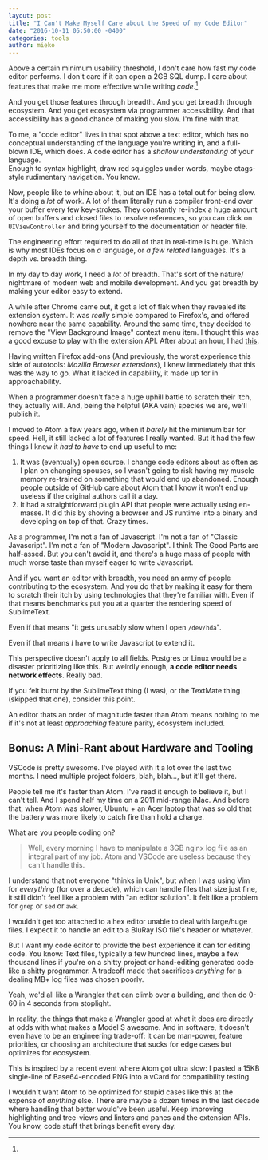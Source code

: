```yaml
---
layout: post
title: "I Can't Make Myself Care about the Speed of my Code Editor"
date: "2016-10-11 05:50:00 -0400"
categories: tools
author: mieko
---
```


Above a certain minimum usability threshold, I don't care how fast my code
editor performs.  I don't care if it can open a 2GB SQL dump.  I care about
features that make me more effective while writing *code*.[^1]

And you get those features through breadth.  And you get breadth through
ecosystem.  And you get ecosystem via programmer accessibility.  And that
accessibility has a good chance of making you slow.  I'm fine with that.

To me, a "code editor" lives in that spot above a text editor, which has no
conceptual understanding of the language you're writing in, and a full-blown
IDE, which does.  A code editor has a *shallow understanding* of your language.  
Enough to syntax highlight, draw red squiggles under words, maybe ctags-style
rudimentary navigation.  You know.

Now, people like to whine about it, but an IDE has a total out for being slow.
It's doing a *lot* of work.  A lot of them literally run a compiler front-end
over your buffer every few key-strokes.  They constantly re-index a huge amount
of open buffers and closed files to resolve references, so you can click on
`UIViewController` and bring yourself to the documentation or header file.

The engineering effort required to do all of that in real-time is huge.  Which
is why most IDEs focus on *a* language, or *a few related* languages.  It's a
depth vs. breadth thing.

In my day to day work, I need a *lot* of breadth.  That's sort of the nature/
nightmare of modern web and mobile development.  And you get breadth by making
your editor easy to extend.

A while after Chrome came out, it got a lot of flak when they revealed its
extension system.  It was *really* simple compared to Firefox's, and offered
nowhere near the same capability.  Around the same time, they decided to
remove the "View Background Image" context menu item.  I thought this was a
good excuse to play with the extension API.  After about an hour, I had
[this](https://gist.github.com/mieko/a6a16d239d8179fd8b771322dfa4706f).

Having written Firefox add-ons (And previously, the worst experience this side
of autotools: *Mozilla Browser extensions*), I knew immediately that this was
the way to go.  What it lacked in capability, it made up for in approachability.  

When a programmer doesn't face a huge uphill battle to scratch their itch, they
actually will.  And, being the helpful (AKA vain) species we are, we'll
publish it.

I moved to Atom a few years ago, when it *barely* hit the minimum bar for
speed.  Hell, it still lacked a lot of features I really wanted.  But it had
the few things I knew it *had to have* to end up useful to me:

  1. It was (eventually) open source.  I change code editors about as often as
     I plan on changing spouses, so I wasn't going to risk having my muscle
     memory re-trained on something that would end up abandoned.  Enough people
     outside of GitHub care about Atom that I know it won't end up useless if
     the original authors call it a day.
  2. It had a straightforward plugin API that people were actually using
     en-masse.  It did this by shoving a browser and JS runtime into a binary
     and developing on top of that.  Crazy times.

As a programmer, I'm not a fan of Javascript.  I'm not a fan of "Classic
Javascript".  I'm not a fan of "Modern Javascript".  I think The Good Parts are
half-assed.  But you can't avoid it, and there's a huge mass of people with
much worse taste than myself eager to write Javascript.

And if you want an editor with breadth, you need an army of people contributing
to the ecosystem.  And you do that by making it easy for them to scratch their
itch by using technologies that they're familiar with.  Even if that means
benchmarks put you at a quarter the rendering speed of SublimeText.

Even if that means "it gets unusably slow when I open `/dev/hda`".

Even if that means *I* have to write Javascript to extend it.

This perspective doesn't apply to all fields.  Postgres or Linux would be a
disaster prioritizing like this.  But weirdly enough, **a code editor needs
network effects**.  Really bad.

If you felt burnt by the SublimeText thing (I was), or the TextMate thing
(skipped that one), consider this point.

An editor thats an order of magnitude faster than Atom means nothing to me if
it's not at least *approaching* feature parity, ecosystem included.

## Bonus: A Mini-Rant about Hardware and Tooling

VSCode is pretty awesome.  I've played with it a lot over the last two months.
I need multiple project folders, blah, blah..., but it'll get there.

People tell me it's faster than Atom.  I've read it enough to believe it, but
I can't tell.  And I spend half my time on a 2011 mid-range iMac.  And before
that, when Atom was slower, Ubuntu + an Acer laptop that was so old that the
battery was more likely to catch fire than hold a charge.

What are you people coding on?

  > Well, every morning I have to manipulate a 3GB nginx log file as an
  > integral part of my job.  Atom and VSCode are useless because they can't
  > handle this.

I understand that not everyone "thinks in Unix", but when I was using Vim for
*everything* (for over a decade), which can handle files that size just fine,
it still didn't feel like a problem with "an editor solution".  It felt like a
problem for `grep` or `sed` or `awk`.

I wouldn't get too attached to a hex editor unable to deal with large/huge
files.  I expect it to handle an edit to a BluRay ISO file's header or
whatever.

But I want my code editor to provide the best experience it can for editing
code.  You know: Text files, typically a few hundred lines, maybe a few thousand
lines if you're on a shitty project or hand-editing generated code like a shitty
programmer.  A tradeoff made that sacrifices *anything*  for a dealing MB+
log files was chosen poorly.

Yeah, we'd all like a Wrangler that can climb over a building, and then do 0-60
in 4 seconds from stoplight.

In reality, the things that make a Wrangler good at what it does are directly at
odds with what makes a Model S awesome.  And in software, it doesn't even have
to be an engineering trade-off: it can be man-power, feature priorities, or
choosing an architecture that sucks for edge cases but optimizes for ecosystem.

[^1]:
  This is inspired by a recent event where Atom got ultra slow: I pasted a 15KB
  single-line of Base64-encoded PNG into a vCard for compatibility testing.

  I wouldn't want Atom to be optimized for stupid cases like this at the
  expense of *anything* else.  There are maybe a dozen times in the last decade
  where handling that better would've been useful.  Keep improving highlighting
  and tree-views and linters and panes and the extension APIs.  You know, code
  stuff that brings benefit every day.
